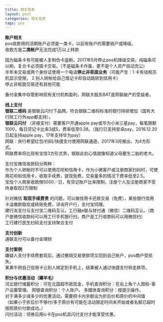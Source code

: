 ```yaml
---
title: 相关信息
layout: post
categories: 相关信息
tags: pos
---
```

**账户相关**  
pos收款用的活期账户必须是一类卡，以前有账户的需要销户或降级。   
收款方是**二类帐户**无法完成1万以上转款  
  
因为磁条卡有可能被人复制伪卡盗刷，2017年5月停止pos机降级交易，纯磁条可以刷，复合卡必须插卡交易。（不是磁条卡作废，更不是个人资产自动充公）  
半年未交易或两个身份证使用一个电话**停止非柜面业务**（可能产生：1 卡有钱柜员机显示受限， 2 别人转帐给自己借记卡却自动跳转到信用卡）  
停止非柜面交易还有其他可能   
  
备付金集中存管影响现有支付机构盈利，网联大股东BAT是网联破产的受益者。   

**线上支付**  
 **银联二维码** 是银联云闪付下品牌。符合银联二维码标准的银行持续增加（国有大行除工行外app都支持）。  
 **银联云闪付** （非接支付）需要客户开通apple pay或华为小米三星pay，每笔限额1000，每日贷记卡比率3成5，费率低至0.38。（我行已支持安卓pay，2016.12.20日起支持apple pay，17年支持华为pay）    
网联：央行希望红包/扫码/快捷支付使用网联通道，2017年3月推出，为4方形式。  
网联费率将比现有宝信3方形式贵，银联此刻心情就像知道父母要生二胎的老大。  
 
支付宝微信收款码分两种：  
作为个人转帐时不可以使用花呗和信用卡，作为小微客户或注册商家扫码时，可使用花呗和信用卡，收取手续费，提现免费，交易量多的情况下费率低至2.5。  
宝信个人商家收款限5000／日，有贷记账户比率限制，注册个人及注册商家不受终身取现2万限制   
  
针对微信 **取现手续费贵** 的问题，可以做信用卡还款交易（免费），某些银行信用卡溢缴款取现或转账免费，详询开户行，支付宝同理。  
建行龙支付与支付宝二维码互认，工行融e联与财付通（微信）二维码互认。（商户是微信收款码可以用工行手机银行扫，商户是工行收款码可以用微信扫）    
工行建行民生扫码支付支持聚合支付  

**支付创新**  
通联支付可以备付金理财    

**支付案例**  
嫌疑人支付手续费套现后，通过撤销交易使款项又回到自己账户，pos商户受损失。  
某黄牛把自己信用卡让别人绑定到手机上，结果被人通过快捷支付转走款项。  

**积分与优惠活动（薅羊毛）**  
河北银行储蓄积分：可在北国超市抵现金，手机查询积分：在右上角个人图标-客户设置管理。 网银查询积分：个人账户。 多媒体查询积分：按提示操作。    
对于满多少减多少的优惠活动，需要把卡内余额设为折后价和原价的中间值  
（如果小于折后价不够付/多于原价有可能在活动限定时间未开始或者名额已超时按照原价付款成功。）  
闪付活动：领券后用ic卡在pos机具闪付支付才能享受优惠。